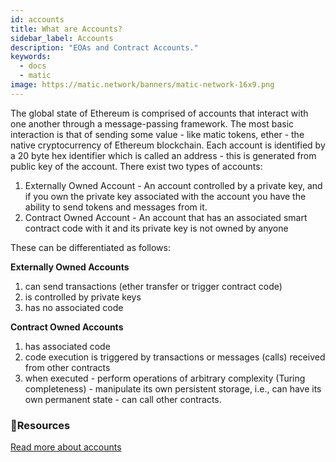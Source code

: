 ```yaml
---
id: accounts
title: What are Accounts?
sidebar_label: Accounts
description: "EOAs and Contract Accounts."
keywords:
  - docs
  - matic
image: https://matic.network/banners/matic-network-16x9.png
---
```


The global state of Ethereum is comprised of accounts that interact with one another through a message-passing framework. The most basic interaction is that of sending some value - like matic tokens, ether - the native cryptocurrency of Ethereum blockchain. Each account is identified by a 20 byte hex identifier which is called an address - this is generated from public key of the account. There exist two types of accounts:

1. Externally Owned Account - An account controlled by a private key, and if you own the private key associated with the account you have the ability to send tokens and messages from it.
2. Contract Owned Account - An account that has an associated smart contract code with it and its private key is not owned by anyone

These can be differentiated as follows:

**Externally Owned Accounts**

1. can send transactions (ether transfer or trigger contract code)
2. is controlled by private keys
3. has no associated code

**Contract Owned Accounts**

1. has associated code
2. code execution is triggered by transactions or messages (calls) received from other contracts
3. when executed - perform operations of arbitrary complexity (Turing completeness) - manipulate its own persistent storage, i.e., can have its own permanent state - can call other contracts.

### **:scroll:Resources**

[Read more about accounts](https://github.com/ethereum/homestead-guide/blob/master/source/contracts-and-transactions/account-types-gas-and-transactions.rst#externally-owned-accounts-eoas)

